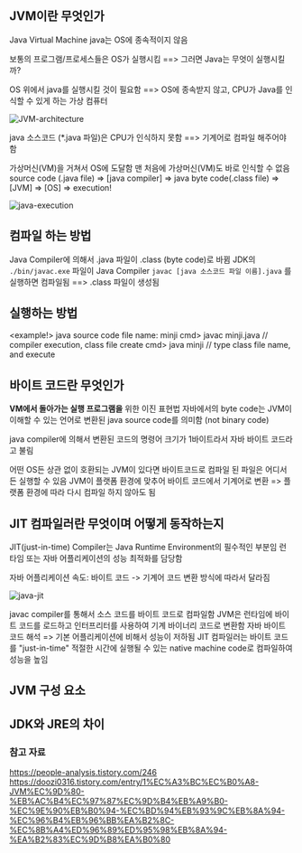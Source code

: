 ## JVM이란 무엇인가
Java Virtual Machine 
java는 OS에 종속적이지 않음

보통의 프로그램/프로세스들은 OS가 실행시킴
==> 그러면 Java는 무엇이 실행시킬까?

OS 위에서 java를 실행시킬 것이 필요함
==> OS에 종속받지 않고, CPU가 Java를 인식할 수 있게 하는 가상 컴퓨터

![JVM-architecture](./asset/jvm-architecture.png)

java 소스코드 (*.java 파일)은 CPU가 인식하지 못함
==> 기계어로 컴파일 해주어야 함

가상머신(VM)을 거쳐서 OS에 도달함
맨 처음에 가상머신(VM)도 바로 인식할 수 없음
source code (.java file) => [java compiler] => java byte code(.class file) => [JVM] => [OS] => execution!

![java-execution](./asset/java-execution.jpg)

## 컴파일 하는 방법

Java Compiler에 의해서 .java 파일이 .class (byte code)로 바뀜
JDK의 `./bin/javac.exe` 파일이 Java Compiler
`javac [java 소스코드 파일 이름].java` 를 실행하면 컴파일됨
==> .class 파일이 생성됨

## 실행하는 방법

<example!>
java source code file name: minji
cmd> javac minji.java  // compiler execution, class file create 
cmd> java minji        // type class file name, and execute 

## 바이트 코드란 무엇인가
**VM에서 돌아가는 실행 프로그램을** 위한 이진 표현법
자바에서의 byte code는 JVM이 이해할 수 있는 언어로 변환된 java source code를 의미함 (not binary code)

java compiler에 의해서 변환된 코드의 명령어 크기가 1바이트라서 자바 바이트 코드라고 불림

어떤 OS든 상관 없이 호환되는 JVM이 있다면 바이트코드로 컴파일 된 파일은 어디서든 실행할 수 있음
JVM이 플랫폼 환경에 맞추어 바이트 코드에서 기계어로 변환 => 플랫폼 환경에 따라 다시 컴파일 하지 않아도 됨


## JIT 컴파일러란 무엇이며 어떻게 동작하는지
JIT(just-in-time) Compiler는 Java Runtime Environment의 필수적인 부분임
런타임 또는 자바 어플리케이션의 성능 최적화를 담당함

자바 어플리케이션 속도: 바이트 코드 -> 기계어 코드 변환 방식에 따라서 달라짐

![java-jit](./asset/java-jit.png)

javac compiler를 통해서 소스 코드를 바이트 코드로 컴파일함
JVM은 런타임에 바이트 코드를 로드하고 인터프리터를 사용하여 기계 바이너리 코드로 변환함
자바 바이트 코드 해석 => 기본 어플리케이션에 비해서 성능이 저하됨
JIT 컴파일러는 바이트 코드를 "just-in-time" 적절한 시간에 실행될 수 있는 native machine code로 컴파일하여 성능을 높임 


## JVM 구성 요소


## JDK와 JRE의 차이



### 참고 자료
https://people-analysis.tistory.com/246
https://doozi0316.tistory.com/entry/1%EC%A3%BC%EC%B0%A8-JVM%EC%9D%80-%EB%AC%B4%EC%97%87%EC%9D%B4%EB%A9%B0-%EC%9E%90%EB%B0%94-%EC%BD%94%EB%93%9C%EB%8A%94-%EC%96%B4%EB%96%BB%EA%B2%8C-%EC%8B%A4%ED%96%89%ED%95%98%EB%8A%94-%EA%B2%83%EC%9D%B8%EA%B0%80